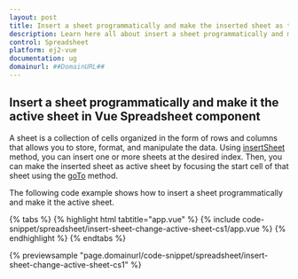 ```yaml
---
layout: post
title: Insert a sheet programmatically and make the inserted sheet as the active sheet in the Vue Spreadsheet component | Syncfusion
description: Learn here all about insert a sheet programmatically and make the inserted sheet as the active sheet in Syncfusion Vue Spreadsheet component of Syncfusion Essential JS 2 and more.
control: Spreadsheet 
platform: ej2-vue
documentation: ug
domainurl: ##DomainURL##
---
```


## Insert a sheet programmatically and make it the active sheet in Vue Spreadsheet component

A sheet is a collection of cells organized in the form of rows and columns that allows you to store, format, and manipulate the data. Using [insertSheet](https://ej2.syncfusion.com/vue/documentation/api/spreadsheet/#insertsheet) method, you can insert one or more sheets at the desired index. Then, you can make the inserted sheet as active sheet by focusing the start cell of that sheet using the [goTo](https://ej2.syncfusion.com/vue/documentation/api/spreadsheet/#goto) method.

The following code example shows how to insert a sheet programmatically and make it the active sheet.

{% tabs %}
{% highlight html tabtitle="app.vue" %}
{% include code-snippet/spreadsheet/insert-sheet-change-active-sheet-cs1/app.vue %}
{% endhighlight %}
{% endtabs %}
        
{% previewsample "page.domainurl/code-snippet/spreadsheet/insert-sheet-change-active-sheet-cs1" %}